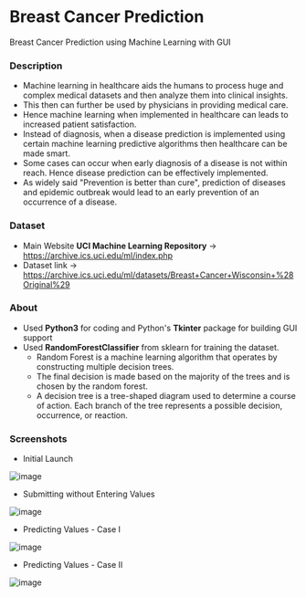 # Breast Cancer Prediction
Breast Cancer Prediction using Machine Learning with GUI

### Description
* Machine learning in healthcare aids the humans to process huge and complex medical datasets and then analyze them into clinical insights.
* This then can further be used by physicians in providing medical care.
* Hence machine learning when implemented in healthcare can leads to increased patient satisfaction.
* Instead of diagnosis, when a disease prediction is implemented using certain machine learning predictive algorithms then healthcare can be made smart.
* Some cases can occur when early diagnosis of a disease is not within reach. Hence disease prediction can be effectively implemented.
* As widely said "Prevention is better than cure", prediction of diseases and epidemic outbreak would lead to an early prevention of an occurrence of a disease.

### Dataset
* Main Website **UCI Machine Learning Repository** -> https://archive.ics.uci.edu/ml/index.php
* Dataset link -> https://archive.ics.uci.edu/ml/datasets/Breast+Cancer+Wisconsin+%28Original%29

### About
* Used **Python3** for coding and Python's **Tkinter** package for building GUI support
* Used **RandomForestClassifier** from sklearn for training the dataset.
  * Random Forest is a machine learning algorithm that operates by constructing multiple decision trees.
  * The final decision is made based on the majority of the trees and is chosen by the random forest.
  * A decision tree is a tree-shaped diagram used to determine a course of action. Each branch of the tree represents a possible decision, occurrence, or reaction.

### Screenshots
* Initial Launch

![image](https://user-images.githubusercontent.com/34769135/121785798-85ea5200-cbd9-11eb-978b-92fd84686e62.png)

* Submitting without Entering Values

![image](https://user-images.githubusercontent.com/34769135/121785847-d5308280-cbd9-11eb-838e-d06474b97222.png)

* Predicting Values - Case I

![image](https://user-images.githubusercontent.com/34769135/121785911-42dcae80-cbda-11eb-9e69-b85cdcb4b267.png)

* Predicting Values - Case II

![image](https://user-images.githubusercontent.com/34769135/121785984-c0a0ba00-cbda-11eb-9d57-00ed6399d5f2.png)
